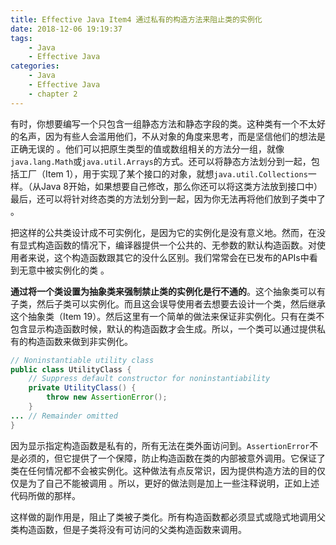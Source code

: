 ```yaml
---
title: Effective Java Item4 通过私有的构造方法来阻止类的实例化
date: 2018-12-06 19:19:37
tags:
    - Java
    - Effective Java
categories:
    - Java
    - Effective Java
    - chapter 2
---
```


有时，你想要编写一个只包含一组静态方法和静态字段的类。这种类有一个不太好的名声，因为有些人会滥用他们，不从对象的角度来思考，而是坚信他们的想法是正确无误的 。他们可以把原生类型的值或数组相关的方法分一组，就像`java.lang.Math`或`java.util.Arrays`的方式。还可以将静态方法划分到一起，包括工厂（Item 1），用于实现了某个接口的对象，就想`java.util.Collections`一样。（从Java 8开始，如果想要自己修改，那么你还可以将这类方法放到接口中）最后，还可以将针对终态类的方法划分到一起，因为你无法再将他们放到子类中了 。
<!-- more -->

把这样的公共类设计成不可实例化，是因为它的实例化是没有意义地。然而，在没有显式构造函数的情况下，编译器提供一个公共的、无参数的默认构造函数。对使用者来说，这个构造函数跟其它的没什么区别。我们常常会在已发布的APIs中看到无意中被实例化的类 。

**通过将一个类设置为抽象类来强制禁止类的实例化是行不通的**。这个抽象类可以有子类，然后子类可以实例化。而且这会误导使用者去想要去设计一个类，然后继承这个抽象类（Item 19）。然后这里有一个简单的做法来保证非实例化。只有在类不包含显示构造函数时候，默认的构造函数才会生成。所以，一个类可以通过提供私有的构造函数来做到非实例化。

``` java
// Noninstantiable utility class
public class UtilityClass {
    // Suppress default constructor for noninstantiability
    private UtilityClass() {
        throw new AssertionError();
    }
... // Remainder omitted
}
```

因为显示指定构造函数是私有的，所有无法在类外面访问到。`AssertionError`不是必须的，但它提供了一个保障，防止构造函数在类的内部被意外调用。它保证了类在任何情况都不会被实例化。这种做法有点反常识，因为提供构造方法的目的仅仅是为了自己不能被调用 。所以，更好的做法则是加上一些注释说明，正如上述代码所做的那样。

这样做的副作用是，阻止了类被子类化。所有构造函数都必须显式或隐式地调用父类构造函数，但是子类将没有可访问的父类构造函数来调用。
